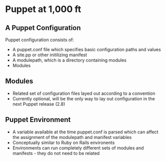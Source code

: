 # Puppet at 1,000 ft

## A Puppet Configuration

Puppet configuration consists of:

* A puppet.conf file which specifies basic configuration
  paths and values
* A site.pp or other initilizing manifest
* A modulepath, which is a directory containing modules
* Modules

## Modules

* Related set of configuration files layed out according to
  a convention
* Currently optional, will be the only way to lay out
  configuration in the next Puppet release (2.8)

## Puppet Environment

* A variable available at the time puppet.conf is parsed
  which can affect the assignment of the modulepath and
  manifest variables
* Conceptually similar to Ruby on Rails environents
* Environments can run completely different sets of modules
  and manifests - they do not need to be related
